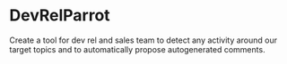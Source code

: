 # DevRelParrot
Create a tool for dev rel and sales team to detect any activity around our target topics and to automatically propose autogenerated comments.
